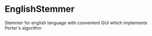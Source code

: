 # EnglishStemmer
Stemmer for english language with convenient GUI which implements Porter's algorithm
